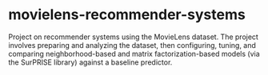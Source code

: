 # movielens-recommender-systems
Project on recommender systems using the MovieLens dataset. The project involves preparing and analyzing the dataset, then configuring, tuning, and comparing neighborhood-based and matrix factorization-based models (via the SurPRISE library) against a baseline predictor.

